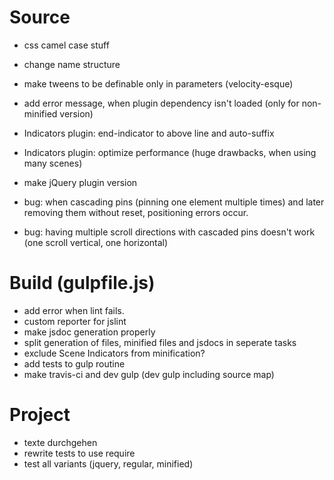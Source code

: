 # Source
 - css camel case stuff
 - change name structure
 - make tweens to be definable only in parameters (velocity-esque)
 - add error message, when plugin dependency isn't loaded (only for non-minified version)
 - Indicators plugin: end-indicator to above line and auto-suffix
 - Indicators plugin: optimize performance (huge drawbacks, when using many scenes)
 - make jQuery plugin version

 - bug: when cascading pins (pinning one element multiple times) and later removing them without reset, positioning errors occur.
 - bug: having multiple scroll directions with cascaded pins doesn't work (one scroll vertical, one horizontal)


# Build (gulpfile.js)
 - add error when lint fails.
 - custom reporter for jslint
 - make jsdoc generation properly
 - split generation of files, minified files and jsdocs in seperate tasks
 - exclude Scene Indicators from minification?
 - add tests to gulp routine
 - make travis-ci and dev gulp (dev gulp including source map)

# Project
 - texte durchgehen
 - rewrite tests to use require
 - test all variants (jquery, regular, minified)